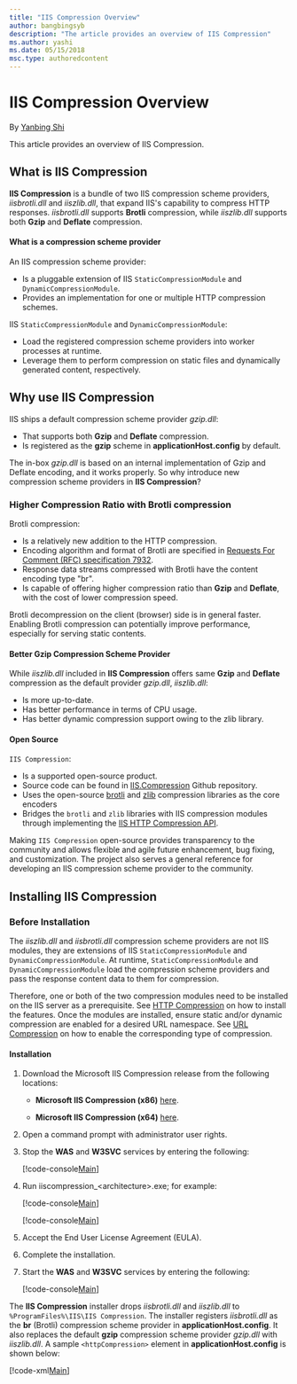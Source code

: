 ```yaml
---
title: "IIS Compression Overview"
author: bangbingsyb
description: "The article provides an overview of IIS Compression"
ms.author: yashi
ms.date: 05/15/2018
msc.type: authoredcontent
---
```


# IIS Compression Overview

By [Yanbing Shi](https://github.com/bangbingsyb)

This article provides an overview of IIS Compression.

## What is IIS Compression

**IIS Compression** is a bundle of two IIS compression scheme providers, *iisbrotli.dll* and *iiszlib.dll*, that expand IIS's capability to compress HTTP responses.
*iisbrotli.dll* supports **Brotli** compression, while *iiszlib.dll* supports both **Gzip** and **Deflate** compression.

#### What is a compression scheme provider

An IIS compression scheme provider:

- Is a pluggable extension of IIS `StaticCompressionModule` and `DynamicCompressionModule`.
- Provides an implementation for one or multiple HTTP compression schemes.

IIS `StaticCompressionModule` and `DynamicCompressionModule`:

- Load the registered compression scheme providers into worker processes at runtime.
- Leverage them to perform compression on static files and dynamically generated content, respectively.

## Why use IIS Compression

IIS ships a default compression scheme provider *gzip.dll*:

- That supports both **Gzip** and **Deflate** compression.
- Is registered as the **gzip** scheme in **applicationHost.config** by default.

The in-box *gzip.dll* is based on an internal implementation of Gzip and Deflate encoding, and it works properly. So why introduce new compression scheme providers in **IIS Compression**?

### Higher Compression Ratio with Brotli compression

Brotli compression:

- Is a relatively new addition to the HTTP compression.
- Encoding algorithm and format of Brotli are specified in [Requests For Comment (RFC) specification 7932](https://www.ietf.org/rfc/rfc7932.txt).
- Response data streams compressed with Brotli have the content encoding type "br".
- Is capable of offering higher compression ratio than **Gzip** and **Deflate**, with the cost of lower compression speed.

Brotli decompression on the client (browser) side is in general faster. Enabling Brotli compression can potentially improve performance, especially for serving static contents.

#### Better Gzip Compression Scheme Provider

While *iiszlib.dll* included in **IIS Compression** offers same **Gzip** and **Deflate** compression as the default provider *gzip.dll*, *iiszlib.dll*:

- Is more up-to-date.
- Has better performance in terms of CPU usage.
- Has better dynamic compression support owing to the zlib library.

#### Open Source

`IIS Compression`:

- Is a supported open-source product.
- Source code can be found in [IIS.Compression](https://github.com/Microsoft/IIS.Compression) Github repository.
- Uses the open-source [brotli](https://github.com/google/brotli) and [zlib](https://zlib.net/) compression libraries as the core encoders
- Bridges the `brotli` and `zlib` libraries with IIS compression modules through implementing the [IIS HTTP Compression API](https://msdn.microsoft.com/library/dd692872.aspx).

Making `IIS Compression` open-source provides transparency to the community and allows flexible and agile future enhancement, bug fixing, and customization. The project also serves a general reference for developing an IIS compression scheme provider to the community.

## Installing IIS Compression

### Before Installation

The *iiszlib.dll* and *iisbrotli.dll* compression scheme providers are not IIS modules, they are extensions of IIS `StaticCompressionModule` and `DynamicCompressionModule`. At runtime, `StaticCompressionModule` and `DynamicCompressionModule` load the compression scheme providers and pass the response content data to them for compression.

Therefore, one or both of the two compression modules need to be installed on the IIS server as a prerequisite. See [HTTP Compression](https://docs.microsoft.com/iis/configuration/system.webserver/httpcompression) on how to install the features.
Once the modules are installed, ensure static and/or dynamic compression are enabled for a desired URL namespace. See [URL Compression](https://docs.microsoft.com/iis/configuration/system.webserver/urlcompression) on how to enable the corresponding type of compression.

#### Installation

1. Download the Microsoft IIS Compression release from the following locations:

    - **Microsoft IIS Compression (x86)** [here](https://download.microsoft.com/download/6/1/C/61CC0718-ED0E-4351-BC54-46495EBF5CC3/iiscompression_x86.msi).

    - **Microsoft IIS Compression (x64)** [here](https://download.microsoft.com/download/6/1/C/61CC0718-ED0E-4351-BC54-46495EBF5CC3/iiscompression_amd64.msi).

2. Open a command prompt with administrator user rights.

3. Stop the **WAS** and **W3SVC** services by entering the following:

    [!code-console[Main](iis-compression-overview/samples/stop_was_w3svc.cmd)]

4. Run iiscompression\_&lt;architecture&gt;.exe; for example:

    [!code-console[Main](iis-compression-overview/samples/install_iiscompression_msi_x86.cmd)]

    [!code-console[Main](iis-compression-overview/samples/install_iiscompression_msi_x64.cmd)]

5. Accept the End User License Agreement (EULA).

6. Complete the installation.

7. Start the **WAS** and **W3SVC** services by entering the following:

    [!code-console[Main](iis-compression-overview/samples/start_was_w3svc.cmd)]

The **IIS Compression** installer drops *iisbrotli.dll* and *iiszlib.dll* to `%ProgramFiles%\IIS\IIS Compression`.
The installer registers *iisbrotli.dll* as the **br** (Brotli) compression scheme provider in **applicationHost.config**. It also replaces the default **gzip** compression scheme provider *gzip.dll* with *iiszlib.dll*. A sample `<httpCompression>` element in **applicationHost.config** is shown below:  

[!code-xml[Main](iis-compression-overview/samples/iiscompression-installer-config.xml)]
